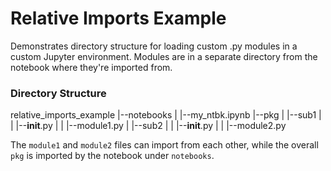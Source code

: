 # Relative Imports Example

Demonstrates directory structure for loading custom .py modules in a custom Jupyter environment. Modules are in a separate directory from the notebook where they're imported from.

### Directory Structure

relative_imports_example
|--notebooks
|  |--my_ntbk.ipynb
|--pkg
|  |--sub1
|  |  |--__init__.py
|  |  |--module1.py
|  |--sub2
|  |  |--__init__.py
|  |  |--module2.py

The `module1` and `module2` files can import from each other, while the overall `pkg` is imported by the notebook under `notebooks`.
